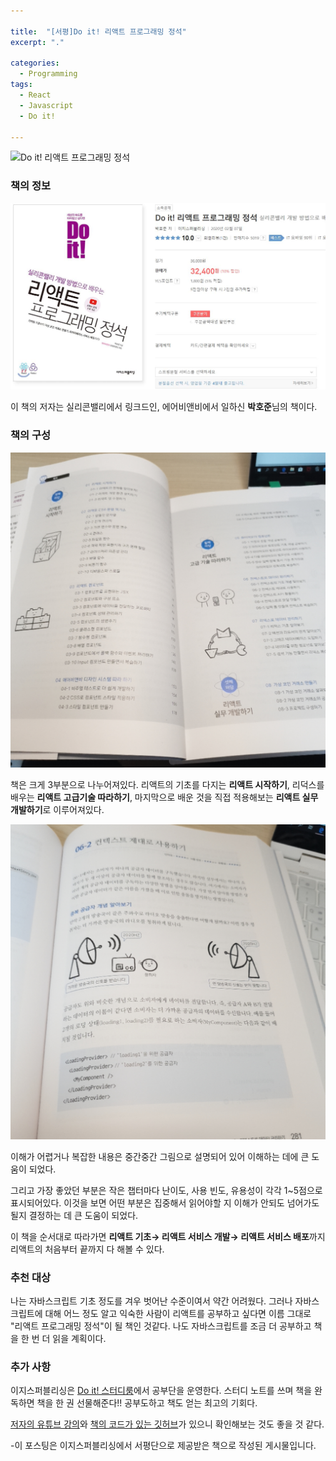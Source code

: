 ```yaml
---

title:  "[서평]Do it! 리액트 프로그래밍 정석"
excerpt: "."

categories:
  - Programming
tags:
  - React
  - Javascript
  - Do it!
  
---
```


![Do it! 리액트 프로그래밍 정석](https://lh3.googleusercontent.com/proxy/i9Aojk9HE5rMpapGQKp7eQH8KpoEKyFkPmvV-SRQs3f3G9W4tAG193CMQZWvgvlwaDNVOjORu91rvVG2DrTIOy3L39dLyiz0muSW5yuAGIzkeRjmwfSUHQ)

###  책의 정보

![](\assets\images\react2.JPG)

이 책의 저자는 실리콘밸리에서 링크드인, 에어비앤비에서 일하신 **박호준**님의 책이다. 



### 책의 구성

![react index](\assets\images\react1.jpg) 

책은 크게 3부분으로 나누어져있다. 리액트의 기초를 다지는 **리액트 시작하기**,  리덕스를 배우는 **리액트 고급기술 따라하기**, 마지막으로 배운 것을 직접 적용해보는 **리액트 실무 개발하기**로 이루어져있다.

![react image](\assets\images\react3.jpg)

이해가 어렵거나 복잡한 내용은 중간중간 그림으로 설명되어 있어 이해하는 데에 큰 도움이 되었다.

그리고 가장 좋았던 부분은 작은 챕터마다 난이도, 사용 빈도, 유용성이 각각 1~5점으로 표시되어있다. 이것을 보면 어떤 부분은 집중해서 읽어야할 지 이해가 안되도 넘어가도 될지 결정하는 데 큰 도움이 되었다.  

이 책을 순서대로 따라가면 **리액트 기초→ 리액트 서비스 개발→ 리액트 서비스 배포**까지 리액트의 처음부터 끝까지 다 해볼 수 있다.

 

### 추천 대상

나는 자바스크립트 기초 정도를 겨우 벗어난 수준이여서 약간 어려웠다. 그러나 자바스크립트에 대해 어느 정도 알고 익숙한 사람이 리액트를 공부하고 싶다면 이름 그대로 "리액트 프로그래밍 정석"이 될 책인 것같다. 나도 자바스크립트를 조금 더 공부하고 책을 한 번 더 읽을 계획이다.



### 추가 사항

이지스퍼블리싱은 [Do it! 스터디룸](https://cafe.naver.com/doitstudyroom)에서 공부단을 운영한다. 스터디 노트를 쓰며 책을 완독하면 책을 한 권 선물해준다!! 공부도하고 책도 얻는 최고의 기회다.

[저자의 유튜브 강의](https://www.youtube.com/channel/UC_J1x0GcQfg0VJiCtU-G4Aw)와 [책의 코드가 있는 깃허브](https://github.com/justinpark/justin-do-it-react)가 있으니 확인해보는 것도 좋을 것 같다.



-이 포스팅은 이지스퍼블리싱에서 서평단으로 제공받은 책으로 작성된 게시물입니다.